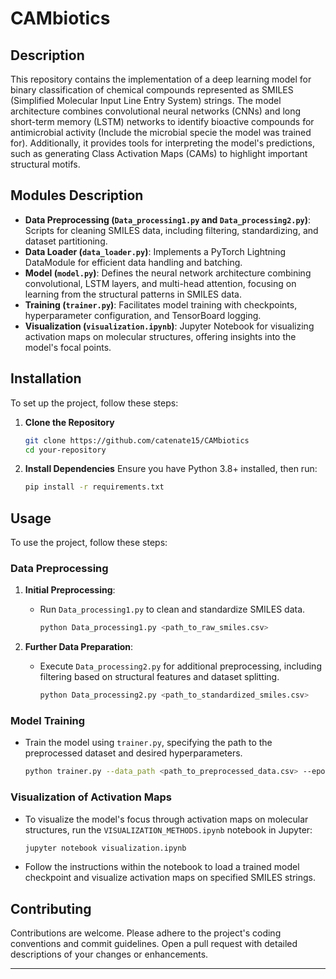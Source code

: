 # CAMbiotics

## Description

This repository contains the implementation of a deep learning model for binary classification of chemical compounds represented as SMILES (Simplified Molecular Input Line Entry System) strings. The model architecture combines convolutional neural networks (CNNs) and long short-term memory (LSTM) networks to identify  bioactive compounds for antimicrobial activity (Include the microbial specie the model was trained for). Additionally, it provides tools for interpreting the model's predictions, such as generating Class Activation Maps (CAMs) to highlight important structural motifs.


## Modules Description

- **Data Preprocessing (`Data_processing1.py` and `Data_processing2.py`)**: Scripts for cleaning SMILES data, including filtering, standardizing, and dataset partitioning.
- **Data Loader (`data_loader.py`)**: Implements a PyTorch Lightning DataModule for efficient data handling and batching.
- **Model (`model.py`)**: Defines the neural network architecture combining convolutional, LSTM layers, and multi-head attention, focusing on learning from the structural patterns in SMILES data.
- **Training (`trainer.py`)**: Facilitates model training with checkpoints, hyperparameter configuration, and TensorBoard logging.
- **Visualization (`visualization.ipynb`)**: Jupyter Notebook for visualizing activation maps on molecular structures, offering insights into the model's focal points.

## Installation
To set up the project, follow these steps:

1. **Clone the Repository**
   ```bash
   git clone https://github.com/catenate15/CAMbiotics
   cd your-repository
   ```

2. **Install Dependencies**
   Ensure you have Python 3.8+ installed, then run:
   ```bash
   pip install -r requirements.txt
   ```

## Usage
To use the project, follow these steps:

### Data Preprocessing

1. **Initial Preprocessing**:
   - Run `Data_processing1.py` to clean and standardize SMILES data.
     ```sh
     python Data_processing1.py <path_to_raw_smiles.csv>
     ```

2. **Further Data Preparation**:
   - Execute `Data_processing2.py` for additional preprocessing, including filtering based on structural features and dataset splitting.
     ```sh
     python Data_processing2.py <path_to_standardized_smiles.csv>
     ```

### Model Training

- Train the model using `trainer.py`, specifying the path to the preprocessed dataset and desired hyperparameters.
  ```sh
  python trainer.py --data_path <path_to_preprocessed_data.csv> --epochs 100 --batch_size 64
  ```

### Visualization of Activation Maps

- To visualize the model's focus through activation maps on molecular structures, run the `VISUALIZATION_METHODS.ipynb` notebook in Jupyter:
  ```sh
  jupyter notebook visualization.ipynb
  ```
- Follow the instructions within the notebook to load a trained model checkpoint and visualize activation maps on specified SMILES strings.



## Contributing

Contributions are welcome. Please adhere to the project's coding conventions and commit guidelines. Open a pull request with detailed descriptions of your changes or enhancements.

---

